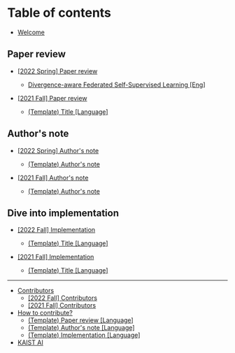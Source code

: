 # Table of contents

* [Welcome](README.md)

## Paper review

* [\[2022 Spring\] Paper review](paper-review/2022-spring-paper-review/README.md)
  * [Divergence-aware Federated Self-Supervised Learning \[Eng\]](paper-review/2022-spring-paper-review/iclr-2022-fedema-eng.md)
  
* [\[2021 Fall\] Paper review](paper-review/2021-fall-paper-review/README.md)
  * [\(Template\) Title \[Language\]](paper-review/2021-fall-paper-review/template-paper-review.md)

## Author's note

* [\[2022 Spring\] Author's note](authors-note/2022-spring-authors-note/README.md)
  * [\(Template\) Author's note](authors-note/2021-spring-authors-note/template-authors-note.md)

* [\[2021 Fall\] Author's note](authors-note/2021-fall-authors-note/README.md)
  * [\(Template\) Author's note](authors-note/2021-fall-authors-note/template-authors-note.md)

## Dive into implementation

* [\[2022 Fall\] Implementation](dive-into-implementation/2022-fall-implementation/README.md)
  * [\(Template\) Title \[Language\]](dive-into-implementation/2022-fall-implementation/template-implementation.md)

* [\[2021 Fall\] Implementation](dive-into-implementation/2021-fall-implementation/README.md)
  * [\(Template\) Title \[Language\]](dive-into-implementation/2021-fall-implementation/template-implementation.md)

---

* [Contributors](contributors/README.md)
  * [\[2022 Fall\] Contributors](contributors/2022-fall-contributors.md)
  * [\[2021 Fall\] Contributors](contributors/2021-fall-contributors.md)
* [How to contribute?](how-to-contribute.md)
  * [\(Template\) Paper review \[Language\]](paper-review/template-paper-review.md)
  * [\(Template\) Author's note \[Language\]](authors-note/template-authors-note.md)
  * [\(Template\) Implementation \[Language\]](dive-into-implementation/template-implementation.md)
* [KAIST AI](http://gsai.kaist.ac.kr/)

